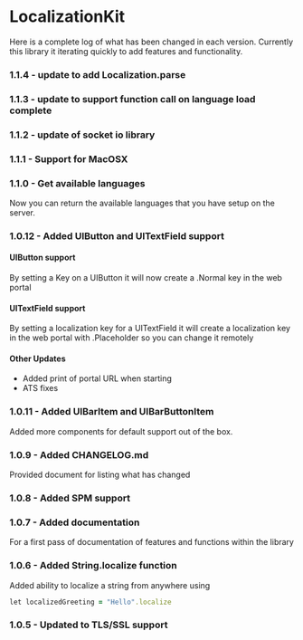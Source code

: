 # LocalizationKit
Here is a complete log of what has been changed in each version. Currently this library it iterating quickly to add features and functionality.
### 1.1.4 - update to add Localization.parse
### 1.1.3 - update to support function call on language load complete
### 1.1.2 - update of socket io library
### 1.1.1 - Support for MacOSX

### 1.1.0 - Get available languages
Now you can return the available languages that you have setup on the server.

### 1.0.12 - Added UIButton and UITextField support
#### UIButton support
By setting a Key on a UIButton it will now create a .Normal key in the web portal
#### UITextField support
By setting a localization key for a UITextField it will create a localization key in the web portal with .Placeholder so you can change it remotely
#### Other Updates
- Added print of portal URL when starting
- ATS fixes

### 1.0.11 - Added UIBarItem and UIBarButtonItem
Added more components for default support out of the box.

### 1.0.9 - Added CHANGELOG.md
Provided document for listing what has changed

### 1.0.8 - Added SPM support

### 1.0.7 - Added documentation
For a first pass of documentation of features and functions within the library

### 1.0.6 - Added String.localize function
Added ability to localize a string from anywhere using 
```ruby
let localizedGreeting = "Hello".localize
```
### 1.0.5 - Updated to TLS/SSL support
